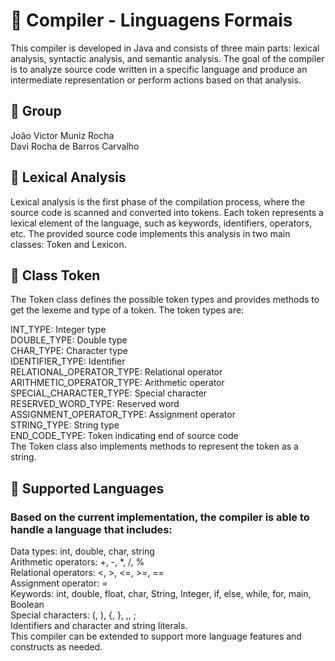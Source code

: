 <h1>💼 Compiler - Linguagens Formais</h1>

This compiler is developed in Java and consists of three main parts: lexical analysis, syntactic analysis, and semantic analysis. 
The goal of the compiler is to analyze source code written in a specific language and produce an intermediate representation or perform actions based on that analysis.

<h2>📌 Group</h2>
João Victor Muniz Rocha<br>
Davi Rocha de Barros Carvalho


<h2>🧱 Lexical Analysis</h2>
Lexical analysis is the first phase of the compilation process, where the source code is scanned and converted into tokens. 
Each token represents a lexical element of the language, such as keywords, identifiers, operators, etc. The provided source code implements this analysis in two main classes: Token and Lexicon.

<h2>📂 Class Token </h2>
The Token class defines the possible token types and provides methods to get the lexeme and type of a token. The token types are:

INT_TYPE: Integer type<br>
DOUBLE_TYPE: Double type<br>
CHAR_TYPE: Character type<br>
IDENTIFIER_TYPE: Identifier<br>
RELATIONAL_OPERATOR_TYPE: Relational operator<br>
ARITHMETIC_OPERATOR_TYPE: Arithmetic operator<br>
SPECIAL_CHARACTER_TYPE: Special character<br>
RESERVED_WORD_TYPE: Reserved word<br>
ASSIGNMENT_OPERATOR_TYPE: Assignment operator<br>
STRING_TYPE: String type<br>
END_CODE_TYPE: Token indicating end of source code<br>
The Token class also implements methods to represent the token as a string.<br>

<h2>🔀 Supported Languages</h2>
<h3>Based on the current implementation, the compiler is able to handle a language that includes:</h3>

Data types: int, double, char, string<br>
Arithmetic operators: +, -, *, /, %<br>
Relational operators: <, >, <=, >=, ==<br>
Assignment operator: =<br>
Keywords: int, double, float, char, String, Integer, if, else, while, for, main, Boolean<br>
Special characters: (, ), {, }, ,, ;<br>
Identifiers and character and string literals.<br>
This compiler can be extended to support more language features and constructs as needed.<br>
